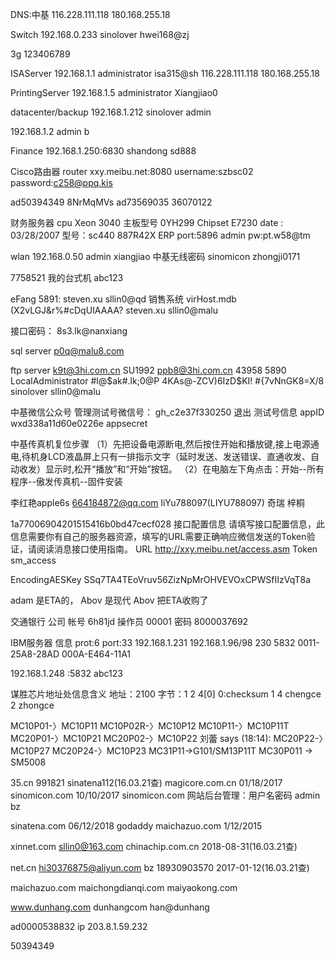 
DNS:中基
116.228.111.118
180.168.255.18



Switch
192.168.0.233
sinolover
hwei168@zj

3g 123406789

ISAServer
192.168.1.1
administrator
isa315@sh
116.228.111.118
180.168.255.18

PrintingServer
192.168.1.5
administrator
Xiangjiao0

datacenter/backup
192.168.1.212
sinolover
admin

192.168.1.2
admin b


Finance
192.168.1.250:6830
shandong
sd888

Cisco路由器 router
xxy.meibu.net:8080
username:szbsc02
password:c258@ppq.kis

ad50394349  8NrMqMVs
ad73569035  36070122

财务服务器
cpu Xeon 3040
主板型号 0YH299 Chipset E7230
date : 03/28/2007
型号：sc440
887R42X
ERP
port:5896
admin
pw:pt.w58@tm

wlan
192.168.0.50
admin
xiangjiao
中基无线密码
sinomicon
zhongji0171

7758521
我的台式机
abc123

eFang
5891:
steven.xu
sllin0@qd
销售系统
virHost.mdb   (X2vLGJ&r%#cDqUIAAAA?
steven.xu
sllin0@malu

接口密码：  8s3.lk@nanxiang

sql server  p0q@malu8.com

ftp server  k9t@3hi.com.cn
    SU1992  ppb8@3hi.com.cn
    43958   5890
    LocalAdministrator #l@$ak#.lk;0@P
    4KAs@-ZCV)6IzD$KI! #{7vNnGK8=X/8\
    sinolover sllin0@malu


中基微信公众号
管理测试号微信号： gh_c2e37f330250  退出
测试号信息
appID
wxd338a11d60e0226e
appsecret




中基传真机复位步骤
（1）先把设备电源断电,然后按住开始和播放键,接上电源通电,待机身LCD液晶屏上只有一排指示文字（延时发送、发送错误、直通收发、自动收发）显示时,松开“播放”和“开始”按钮。
（2）在电脑左下角点击：开始--所有程序--傲发传真机--固件安装






李红艳apple6s
664184872@qq.com
liYu788097(LIYU788097)
奇瑞 梓桐



1a77006904201515416b0bd47cecf028
接口配置信息
请填写接口配置信息，此信息需要你有自己的服务器资源，填写的URL需要正确响应微信发送的Token验证，请阅读消息接口使用指南。
URL
http://xxy.meibu.net/access.asm
Token
sm_access

EncodingAESKey
SSq7TA4TEoVruv56ZizNpMrOHVEVOxCPWSfIIzVqT8a





adam 是ETA的，
Abov 是现代
Abov 把ETA收购了


交通银行 公司
帐号 6h81jd
操作员 00001
密码 8000037692




IBM服务器 信息
prot:6 port:33 192.168.1.231 192.168.1.96/98 230 5832
0011-25A8-28AD
000A-E464-11A1

192.168.1.248 :5832 abc123


谋胜芯片地址处信息含义
地址：2100 字节：1 2 4[0]
0:checksum
1 4 chengce
2   zhongce


 MC10P01-〉MC10P11
 MC10P02R-〉MC10P12
 MC10P11-〉MC10P11T
 MC20P01-〉MC10P21
 MC20P02-〉MC10P22
刘蕾 says (18:14):
 MC20P22-〉MC10P27
 MC20P24-〉MC10P23
 MC31P11->G101/SM13P11T
 MC30P011 -> SM5008





35.cn 991821  sinatena112(16.03.21查)
 magicore.com.cn 01/18/2017
 sinomicon.com   10/10/2017
 sinomicon.com 网站后台管理：用户名密码 admin bz

 sinatena.com    06/12/2018
godaddy
 maichazuo.com 1/12/2015

xinnet.com sllin0@163.com
 chinachip.com.cn	2018-08-31(16.03.21查)

net.cn
 hi30376875@aliyun.com bz 18930903570 2017-01-12(16.03.21查)

 maichazuo.com
 maichongdianqi.com
 maiyaokong.com


www.dunhang.com
dunhangcom
han@dunhang

ad0000538832
ip 203.8.1.59.232

50394349

